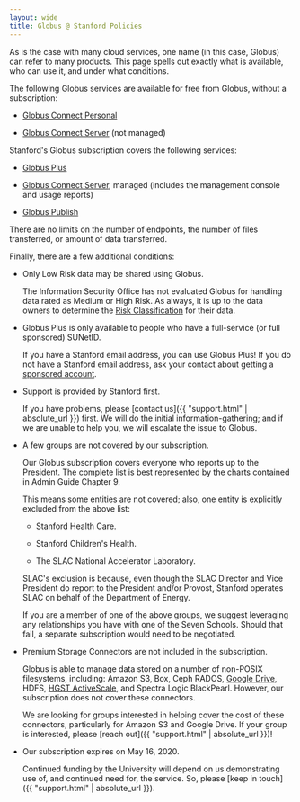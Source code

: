 ```yaml
---
layout: wide
title: Globus @ Stanford Policies
---
```

As is the case with many cloud services, one name (in this case, Globus) can
refer to many products.  This page spells out exactly what is available, who
can use it, and under what conditions.

The following Globus services are available for free from Globus, without a
subscription:

* [Globus Connect Personal](https://www.globus.org/globus-connect-personal)

* [Globus Connect Server](https://www.globus.org/globus-connect-server) (not
  managed)

Stanford's Globus subscription covers the following services:

* [Globus Plus](https://www.globus.org/researchers/plus-plans)

* [Globus Connect Server](https://www.globus.org/globus-connect-server),
  managed (includes the management console and usage reports)

* [Globus Publish](https://www.globus.org/data-sharing)

There are no limits on the number of endpoints, the number of files
transferred, or amount of data transferred.

Finally, there are a few additional conditions:

* Only Low Risk data may be shared using Globus.

  The Information Security Office has not evaluated Globus for handling data
  rated as Medium or High Risk.  As always, it is up to the data owners to
  determine the [Risk Classification](http://dataclass.stanford.edu/) for their
  data.

* Globus Plus is only available to people who have a full-service (or full
  sponsored) SUNetID.

  If you have a Stanford email address, you can use Globus Plus!  If you do
  not have a Stanford email address, ask your contact about getting a
  [sponsored account](https://uit.stanford.edu/service/sponsorship/sponsoredservices).

* Support is provided by Stanford first.

  If you have problems, please [contact us]({{ "support.html" | absolute_url
  }}) first.  We will do the initial information-gathering; and if we are
  unable to help you, we will escalate the issue to Globus.

* A few groups are not covered by our subscription.

  Our Globus subscription covers everyone who reports up to the President.  The
  complete list is best represented by the charts contained in Admin Guide
  Chapter 9.

  This means some entities are not covered; also, one entity is explicitly
  excluded from the above list:

  * Stanford Health Care.

  * Stanford Children's Health.

  * The SLAC National Accelerator Laboratory.

  SLAC's exclusion is because, even though the SLAC Director and Vice President
  do report to the President and/or Provost, Stanford operates SLAC on behalf
  of the Department of Energy.

  If you are a member of one of the above groups, we suggest leveraging any
  relationships you have with one of the Seven Schools.  Should that fail, a
  separate subscription would need to be negotiated.

* Premium Storage Connectors are not included in the subscription.

  Globus is able to manage data stored on a number of non-POSIX filesystems,
  including: Amazon S3, Box, Ceph RADOS, [Google
  Drive](https://www.globus.org/connectors/google-drive), HDFS, [HGST
  ActiveScale](https://www.globus.org/connectors/activescale), and Spectra
  Logic BlackPearl.  However, our subscription does not cover these connectors.

  We are looking for groups interested in helping cover the cost of these
  connectors, particularly for Amazon S3 and Google Drive.  If your group is
  interested, please [reach out]({{ "support.html" | absolute_url }})!

* Our subscription expires on May 16, 2020.

  Continued funding by the University will depend on us demonstrating use of,
  and continued need for, the service.  So, please [keep in touch]({{
  "support.html" | absolute_url }}).
